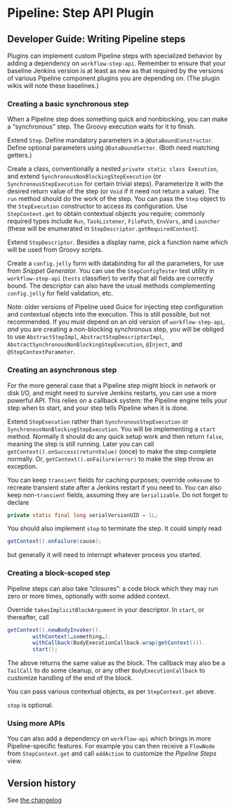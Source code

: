 # Pipeline: Step API Plugin

## Developer Guide: Writing Pipeline steps

Plugins can implement custom Pipeline steps with specialized behavior by adding a dependency on `workflow-step-api`.
Remember to ensure that your baseline Jenkins version is at least as new as that required by the versions of various Pipeline component plugins you are depending on.
(The plugin wikis will note these baselines.)

### Creating a basic synchronous step

When a Pipeline step does something quick and nonblocking, you can make a “synchronous” step.
The Groovy execution waits for it to finish.

Extend `Step`.
Define mandatory parameters in a `@DataBoundConstructor`.
Define optional parameters using `@DataBoundSetter`.
(Both need matching getters.)

Create a class, conventionally a nested `private static class Execution`, and extend `SynchronousNonBlockingStepExecution` (or `SynchronousStepExecution` for certain trivial steps).
Parameterize it with the desired return value of the step (or `Void` if it need not return a value).
The `run` method should do the work of the step.
You can pass the `Step` object to the `StepExecution` constructor to access its configuration.
Use `StepContext.get` to obtain contextual objects you require;
commonly required types include `Run`, `TaskListener`, `FilePath`, `EnvVars`, and `Launcher`
(these will be enumerated in `StepDescriptor.getRequiredContext`).

Extend `StepDescriptor`.
Besides a display name, pick a function name which will be used from Groovy scripts.

Create a `config.jelly` form with databinding for all the parameters, for use from _Snippet Generator_.
You can use the `StepConfigTester` test utility in `workflow-step-api` (`tests` classifier) to verify that all fields are correctly bound.
The descriptor can also have the usual methods complementing `config.jelly` for field validation, etc.

Note: older versions of Pipeline used Guice for injecting step configuration and contextual objects into the execution.
This is still possible, but not recommended.
If you must depend on an old version of `workflow-step-api`,
*and* you are creating a non-blocking synchronous step, you will be obliged to use `AbstractStepImpl`, `AbstractStepDescriptorImpl`, `AbstractSynchronousNonBlockingStepExecution`, `@Inject`, and `@StepContextParameter`.

### Creating an asynchronous step

For the more general case that a Pipeline step might block in network or disk I/O, and might need to survive Jenkins restarts, you can use a more powerful API.
This relies on a callback system: the Pipeline engine tells your step when to start, and your step tells Pipeline when it is done.

Extend `StepExecution` rather than `SynchronousStepExecution` or `SynchronousNonBlockingStepExecution`.
You will be implementing a `start` method.
Normally it should do any quick setup work and then return `false`, meaning the step is still running.
Later you can call `getContext().onSuccess(returnValue)` (once) to make the step complete normally.
Or, `getContext().onFailure(error)` to make the step throw an exception.

You can keep `transient` fields for caching purposes; override `onResume` to recreate transient state after a Jenkins restart if you need to.
You can also keep non-`transient` fields, assuming they are `Serializable`.
Do not forget to declare

```java
private static final long serialVersionUID = 1L;
```

You should also implement `stop` to terminate the step.
It could simply read

```java
getContext().onFailure(cause);
```

but generally it will need to interrupt whatever process you started.

### Creating a block-scoped step

Pipeline steps can also take “closures”: a code block which they may run zero or more times, optionally with some added context.

Override `takesImplicitBlockArgument` in your descriptor.
In `start`, or thereafter, call

```java
getContext().newBodyInvoker().
        withContext(…something…).
        withCallback(BodyExecutionCallback.wrap(getContext())).
        start();
```

The above returns the same value as the block.
The callback may also be a `TailCall` to do some cleanup,
or any other `BodyExecutionCallback` to customize handling of the end of the block.

You can pass various contextual objects, as per `StepContext.get` above.

`stop` is optional.

### Using more APIs

You can also add a dependency on `workflow-api` which brings in more Pipeline-specific features.
For example you can then receive a `FlowNode` from `StepContext.get` and call `addAction` to customize the _Pipeline Steps_ view.

## Version history
See [the changelog](CHANGELOG.md)

